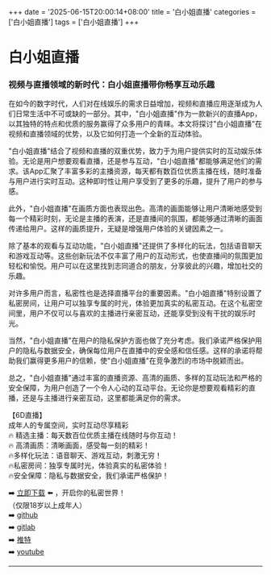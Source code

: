 +++
date = '2025-06-15T20:00:14+08:00'
title = '白小姐直播'
categories = ['白小姐直播']
tags = ['白小姐直播']
+++

# 白小姐直播

### 视频与直播领域的新时代：白小姐直播带你畅享互动乐趣

在如今的数字时代，人们对在线娱乐的需求日益增加，视频和直播应用逐渐成为人们日常生活中不可或缺的一部分。其中，"白小姐直播"作为一款新兴的直播App，以其独特的特点和优质的服务赢得了众多用户的青睐。本文将探讨"白小姐直播"在视频和直播领域的优势，以及它如何打造一个全新的互动体验。

"白小姐直播"结合了视频和直播的双重优势，致力于为用户提供实时的互动娱乐体验。无论是用户想要观看直播，还是参与互动，"白小姐直播"都能够满足他们的需求。该App汇聚了丰富多彩的主播资源，每天都有数百位优质主播在线，随时准备与用户进行实时互动。这种即时性让用户享受到了更多的乐趣，提升了用户的参与感。

此外，"白小姐直播"在画质方面也表现出色。高清的画面能够让用户清晰地感受到每一个精彩时刻，无论是主播的表演，还是直播间的氛围，都能够通过清晰的画面传递给用户。这样的画质提升，无疑是增强用户体验的关键因素之一。

除了基本的观看与互动功能，"白小姐直播"还提供了多样化的玩法，包括语音聊天和游戏互动等。这些创新玩法不仅丰富了用户的互动形式，也使直播间的氛围更加轻松和愉悦。用户可以在这里找到志同道合的朋友，分享彼此的兴趣，增加社交的乐趣。

对许多用户而言，私密性也是选择直播平台的重要因素。"白小姐直播"特别设置了私密房间，让用户可以独享专属的时光，体验更加真实的私密互动。在这个私密空间里，用户不仅可以与喜欢的主播进行亲密互动，还能享受到没有干扰的娱乐时光。

当然，"白小姐直播"在用户的隐私保护方面也做了充分考虑。我们承诺严格保护用户的隐私与数据安全，确保每位用户在直播中的安全感和信任感。这样的承诺将帮助我们赢得更多用户的信赖，使"白小姐直播"在竞争激烈的市场中脱颖而出。

总之，"白小姐直播"通过丰富的直播资源、高清的画质、多样的互动玩法和严格的安全保障，为用户创造了一个令人心动的互动平台。无论你是想要观看精彩的直播，还是与主播进行亲密互动，这里都能满足你的需求。

【6D直播】  
成年人的专属空间，实时互动尽享精彩  
🔥 精选主播：每天数百位优质主播在线随时与你互动！  
🔥 高清画质：清晰画面，感受每一刻的精彩！  
🔥多样化玩法：语音聊天、游戏互动，刺激无穷！  
🔥私密房间：独享专属时光，体验真实的私密体验！  
🔥安全保障：隐私与数据安全，我们承诺严格保护！  

➡️ [立即下载](https://down123.s3.ap-east-1.amazonaws.com/down/down.html?channelCode=blog) ⬅️ ，开启你的私密世界！  
（仅限18岁以上成年人）  
➡️ [github](https://aldult-live.github.io/)  
➡️ [gitlab](https://seo-09598d.gitlab.io/)  
➡️ [推特](https://x.com/wegame33)  
➡️ [youtube](https://www.youtube.com/@6Dlive)  

---
